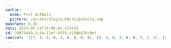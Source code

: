 ```yaml
---
author:
  name: Prof Gotkola
  picture: /assets/blog/authors/gotkola.png
maskRate: 0.32
date: 2024-05-28T14:00:01.417455
id: 93874448-1cfa-11ef-9f85-c95db626c0e3
content: '[[7, 3, 8, 0, 1, 5, 0, 0, 9], [5, 4, 6, 3, 0, 0, 7, 1, 8], [0, 0, 1, 6, 7, 8, 0, 0, 0], [0, 8, 2, 0, 9, 0, 5, 3, 1], [1, 6, 5, 0, 3, 0, 9, 7, 0], [3, 9, 7, 2, 5, 1, 8, 6, 4], [0, 1, 0, 0, 4, 7, 0, 8, 0], [0, 5, 0, 1, 6, 2, 3, 4, 7], [2, 7, 4, 5, 8, 0, 1, 9, 0]]'
---
```


